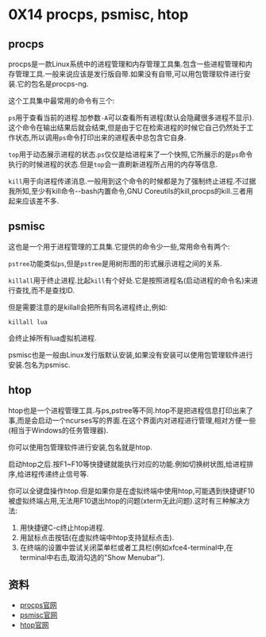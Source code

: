 # 0X14 procps, psmisc, htop

## procps

procps是一款Linux系统中的进程管理和内存管理工具集.包含一些进程管理和内存管理工具.一般来说应该是发行版自带.如果没有自带,可以用包管理软件进行安装.它的包名是procps-ng.

这个工具集中最常用的命令有三个:

`ps`用于查看当前的进程.加参数`-A`可以查看所有进程(默认会隐藏很多进程不显示).这个命令在输出结果后就会结束,但是由于它在检索进程的时候它自己仍然处于工作状态,所以调用`ps`命令打印出来的进程表中总包含它自身.

`top`用于动态展示进程的状态.`ps`仅仅是给进程来了一个快照,它所展示的是`ps`命令执行的时候进程的状态.但是`top`会一直刷新进程所占用的内存等信息.

`kill`用于向进程传递消息.一般用到这个命令的时候都是为了强制终止进程.不过据我所知,至少有kill命令--bash内置命令,GNU Coreutils的kill,procps的kill.三者用起来应该差不多.

## psmisc

这也是一个用于进程管理的工具集.它提供的命令少一些,常用命令有两个:

`pstree`功能类似`ps`,但是`pstree`是用树形图的形式展示进程之间的关系.

`killall`用于终止进程.比起`kill`有个好处.它是按照进程名(启动进程的命令名)来进行查找,而不是查找ID.

但是需要注意的是killall会把所有同名进程终止,例如:

```shell
killall lua
```

会终止掉所有lua虚拟机进程.

psmisc也是一般由Linux发行版默认安装,如果没有安装可以使用包管理软件进行安装.包名为psmisc.

## htop

htop也是一个进程管理工具.与ps,pstree等不同.htop不是把进程信息打印出来了事,而是会启动一个ncurses写的界面.在这个界面内对进程进行管理,相对方便一些(相当于Windows的任务管理器).

你可以使用包管理软件进行安装,包名就是htop.

启动htop之后.按F1~F10等快捷键就能执行对应的功能.例如切换树状图,给进程排序,给进程传递终止信号等.

你可以全键盘操作htop.但是如果你是在虚拟终端中使用htop,可能遇到快捷键F10被虚拟终端占用,无法用F10退出htop的问题(xterm无此问题).这时有三种解决方法:

1. 用快捷键C-c终止htop进程.
1. 用鼠标点击按钮(在虚拟终端中htop支持鼠标点击).
1. 在终端的设置中尝试关闭菜单栏或者工具栏(例如xfce4-terminal中,在terminal中右击,取消勾选的"Show Menubar").

## 资料

* [procps官网](https://gitlab.com/procps-ng/procps)
* [psmisc官网](http://psmisc.sourceforge.net/index.html)
* [htop官网](http://hisham.hm/htop/)